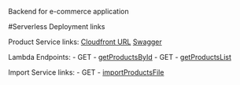 Backend  for e-commerce application

#Serverless Deployment links

Product Service links:
[Cloudfront URL](https://d2xqrljh2o8ks4.cloudfront.net/)
[Swagger](https://mdsgo7tt27.execute-api.us-east-1.amazonaws.com/swagger)

Lambda Endpoints:
    - GET - [getProductsById](https://1zhlwbt77l.execute-api.us-east-1.amazonaws.com/dev/products/YDP184)
    - GET - [getProductsList](https://1zhlwbt77l.execute-api.us-east-1.amazonaws.com/dev/products)

Import Service links:
    - GET - [importProductsFile](https://so1av0dot8.execute-api.us-east-1.amazonaws.com/dev/import)